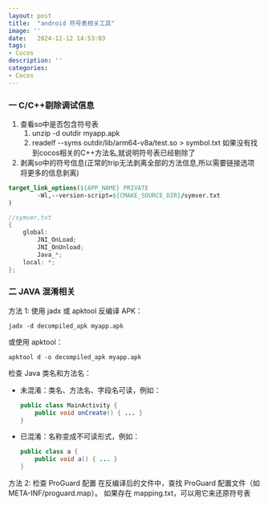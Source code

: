 ```yaml
---
layout: post
title:  "android 符号表相关工具"
image: ''
date:   2024-12-12 14:53:03
tags:
- Cocos
description: ''
categories: 
- Cocos
---
```

### 一 C/C++剔除调试信息
1. 查看so中是否包含符号表
    1. unzip -d outdir myapp.apk
    2. readelf --syms outdir/lib/arm64-v8a/test.so > symbol.txt
    如果没有找到cocos相关的C++方法名,就说明符号表已经剔除了
2. 剥离so中的符号信息(正常的trip无法剥离全部的方法信息,所以需要链接选项将更多的信息剥离)
```cmake
target_link_options(${APP_NAME} PRIVATE
        -Wl,--version-script=${CMAKE_SOURCE_DIR}/symver.txt
)
```

```c
//symver.txt
{
    global:
        JNI_OnLoad;
        JNI_OnUnload;
        Java_*;
    local: *;
};
```

### 二 JAVA 混淆相关
方法 1: 使用 jadx 或 apktool
反编译 APK：

```
jadx -d decompiled_apk myapp.apk
```
或使用 apktool：

```
apktool d -o decompiled_apk myapp.apk
```
检查 Java 类名和方法名：

* 未混淆：类名、方法名、字段名可读，例如：
    ```java
    public class MainActivity {
        public void onCreate() { ... }
    }
    ```
* 已混淆：名称变成不可读形式，例如：
    ```java
    public class a {
        public void a() { ... }
    }
    ```
方法 2: 检查 ProGuard 配置
在反编译后的文件中，查找 ProGuard 配置文件（如 META-INF/proguard.map）。
如果存在 mapping.txt，可以用它来还原符号表